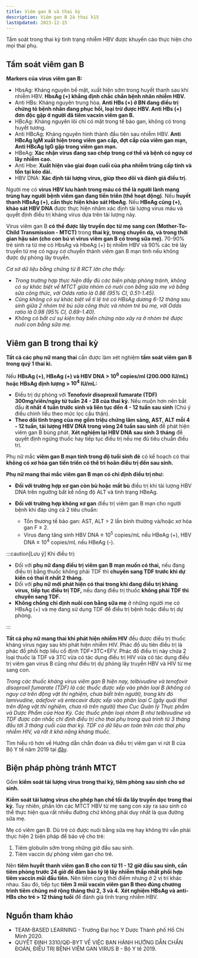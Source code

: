 ```yaml
---
title: Viêm gan B và thai kỳ
description: Viêm gan B 2à thai k15
lastUpdated: 2023-12-15
---
```


Tầm soát trong thai kỳ tình trạng nhiễm HBV được khuyến cáo thực hiện cho mọi thai phụ.

## Tầm soát viêm gan B

**Markers của virus viêm gan B:**

- HbsAg: Kháng nguyên bề mặt, xuất hiện sớm trong huyết thanh sau khi nhiễm HBV. **HbsAg (+) khẳng định chắc chắn bệnh nhân nhiễm HBV.**
- Anti HBs: Kháng nguyên trung hòa. **Anti HBs (+) ở BN đang điều trị chứng tỏ bệnh nhân đang phục hồi, loại trừ được HBV. Anti HBs (+) đơn độc gặp ở người đã tiêm vacxin viêm gan B.**
- HBcAg: Kháng nguyên lõi chỉ có mặt trong tế bào gan, không có trong huyết tương.
- Anti HBcAg: Kháng nguyên hình thành đầu tiên sau nhiễm HBV. **Anti HBcAg IgM xuất hiện trong viêm gan cấp, đợt cấp của viêm gan mạn, Anti HBcAg IgG gặp trong viêm gan mạn.**
- HBeAg: **Xác nhận virus đang sao chép trong cơ thể và bệnh có nguy cơ lây nhiễm cao.**
- Anti Hbe: **Xuất hiện vào giai đoạn cuối của pha nhiễm trùng cấp tính và tồn tại kéo dài.**
- HBV DNA: **Xác định tải lượng virus, giúp theo dõi và đánh giá điều trị.**

Người mẹ có **virus HBV lưu hành trong máu có thể là người lành mang trùng hay người bệnh viêm gan đang tiến triển (thể hoạt động)**. Nếu **huyết thanh HBsAg (+), cần thực hiện khảo sát HbeAg**. Nếu **HBeAg cũng (+), khảo sát HBV DNA** được thực hiện nhằm xác định tải lượng virus máu và quyết định điều trị kháng virus dựa trên tải lượng này.

Virus viêm gan B **có thể được lây truyền dọc từ mẹ sang con (Mother-To-Child Transmission - MTCT)** trong **thai kỳ, trong chuyển dạ, và trong thời gian hậu sản (cho con bú vì virus viêm gan B có trong sữa mẹ).** 70-90% trẻ sinh ra từ mẹ có HbsAg và HbeAg (+) bị nhiễm HBV và 90% các trẻ lây truyền từ mẹ có nguy cơ chuyển thành viêm gan B mạn tính nếu không được dự phòng lây truyền.

_Cơ sở dữ liệu bằng chứng từ 8 RCT lớn cho thấy:_

- _Trong trường hợp thực hiện đầy đủ các biện pháp phòng tránh, không có sự khác biệt về MTCT giữa nhóm có nuôi con bằng sữa mẹ và bằng sữa công thức, với Odds ratio là 0.86 (95% CI, 0.51-1.45).<br>_
- _Cũng không có sự khác biệt về tỉ lệ trẻ có HBsAg dương 6-12 tháng sau sinh giữa 2 nhóm trẻ bú sữa công thức và nhóm trẻ bú mẹ, với Odds ratio là 0.98 (95% CI, 0.69-1.40).<br>_
- _Không có bất cứ sự kiện hay biến chứng nào xảy ra ở nhóm trẻ được nuôi con bằng sữa mẹ._

## Viêm gan B trong thai kỳ

**Tất cả các phụ nữ mang thai** cần được làm xét nghiệm **tầm soát viêm gan B trong quý 1 thai kì.**

Nếu **HBsAg (+), HBeAg (+) và HBV DNA > $10^6$ copies/ml (200.000 IU/mL) hoặc HBsAg định lượng > $10^4$ IU/mL:**

- Điều trị dự phòng với **Tenofovir disoproxil fumarate (TDF) 300mg/viên/ngày từ tuần 24 - 28 của thai kỳ.** Nếu muộn hơn nên bắt đầu **ít nhất 4 tuần trước sinh và liên tục đến 4 - 12 tuần sau sinh** (Chú ý điều chỉnh liều theo mức lọc cầu thận).
- **Theo dõi tình trạng của mẹ gồm triệu chứng lâm sàng, AST, ALT mỗi 4 - 12 tuần, tải lượng HBV DNA trong vòng 24 tuần sau sinh** để phát hiện viêm gan B bùng phát. **Xét nghiệm lại HBV DNA sau sinh 3 tháng** để quyết định ngừng thuốc hay tiếp tục điều trị nếu mẹ đủ tiêu chuẩn điều trị.

Phụ nữ mắc **viêm gan B mạn tính trong độ tuổi sinh đẻ** có kế hoạch có thai **không có xơ hóa gan tiến triển có thể trì hoãn điều trị đến sau sinh.**

**Phụ nữ mang thai mắc viêm gan B mạn có chỉ định điều trị như:**

- **Đối với trường hợp xơ gan còn bù hoặc mất bù** điều trị khi tải lượng HBV DNA trên ngưỡng bất kể nồng độ ALT và tình trạng HBeAg.

- **Đối với trường hợp không xơ gan** điều trị viêm gan B mạn cho người bệnh khi đáp ứng cả 2 tiêu chuẩn:
  - Tổn thương tế bào gan: AST, ALT > 2 lần bình thường và/hoặc xơ hóa gan F &ge; 2.
  - Virus đang tăng sinh HBV DNA &ge; $10^5$ copies/mL nếu HBeAg (+), HBV DNA &ge; $10^4$ copies/mL nếu HBeAg (-).

:::caution[Lưu ý]
Khi điều trị:

- Đối với **phụ nữ đang điều trị viêm gan B mạn muốn có thai,** nếu đang điều trị bằng thuốc không phải TDF thì **chuyển sang TDF trước khi dự kiến có thai ít nhất 2 tháng.**
- Đối với **phụ nữ mới phát hiện có thai trong khi đang điều trị kháng virus,** **tiếp tục điều trị TDF,** nếu đang điều trị thuốc **không phải TDF thì chuyển sang TDF.**
- **Không chống chỉ định nuôi con bằng sữa mẹ** ở những người mẹ có HBsAg (+) và mẹ đang sử dụng TDF để điều trị bệnh hoặc điều trị dự phòng.

:::

**Tất cả phụ nữ mang thai khi phát hiện nhiễm HIV** đều được điều trị thuốc kháng virus ngay sau khi phát hiện nhiễm HIV. Phác đồ ưu tiên điều trị là phác đồ phối hợp liều cố định TDF+3TC+EFV. Phác đồ điều trị này chứa 2 loại thuốc là TDF và 3TC vừa có tác dụng điều trị HIV vừa có tác dụng điều trị viêm gan virus B cũng như điều trị dự phòng lây truyền HBV và HIV từ mẹ sang con.

_Trong các thuốc kháng virus viêm gan B hiện nay, telbivudine và tenofovir disoproxil fumarate (TDF) là các thuốc được xếp vào phân loại B (không có nguy cơ trên động vật thí nghiệm, chưa biết trên người), trong khi đó lamivudine, adefovir và entecavir được xếp vào phân loại C (gây quái thai trên động vật thí nghiệm, chưa rõ trên người) theo Cục Quản lý Thực phẩm và Dược Phẩm của Hoa Kỳ. Các thuốc phân loại nhóm B như telbivudine và TDF được cân nhắc chỉ định điều trị cho thai phụ trong quá trình từ 3 tháng đầu tới 3 tháng cuối của thai kỳ. TDF có dữ liệu an toàn trên các thai phụ nhiễm HIV, và rất ít khả năng kháng thuốc._

Tìm hiểu rõ hơn về Hướng dẫn chẩn đoán và điều trị viêm gan vi rút B của Bộ Y tế năm 2019 tại [đây](./QD-3310-ve-viec-huong-dan-chan-doan-va-dieu-tri-viem-gan-vi-ru-b_BYT.pdf).

## Biện pháp phòng tránh MTCT

Gồm **kiểm soát tải lượng virus trong thai kỳ, tiêm phòng sau sinh cho sơ sinh.**

**Kiểm soát tải lượng virus cho phép hạn chế tối đa lây truyền dọc trong thai kỳ.** Tuy nhiên, phần lớn các MTCT HBV từ mẹ sang con xảy ra sau sinh có thể thực hiện qua rất nhiều đường chứ không phải duy nhất là qua đường sữa mẹ.

Mẹ có viêm gan B. Dù trẻ có được nuôi bằng sữa mẹ hay không thì vẫn phải thực hiện 2 biện pháp để bảo vệ cho trẻ:

1. Tiêm globulin sớm trong những giờ đầu sau sinh.
2. Tiêm vaccin dự phòng viêm gan cho trẻ.

Nên **tiêm huyết thanh viêm gan B cho con từ 11 - 12 giờ đầu sau sinh, cần tiêm phòng trước 24 giờ để đảm bảo tỷ lệ lây nhiễm thấp nhất phối hợp tiêm vaccin mũi đầu tiên.** Nên tiêm cùng thời điểm nhưng ở 2 vị trí khác nhau. Sau đó, tiếp tục **tiêm 3 mũi vacxin viêm gan B theo đúng chương trình tiêm chủng mở rộng tháng thứ 2, 3 và 4.** **Xét nghiệm HBsAg và anti-HBs cho trẻ > 12 tháng tuổi** để đánh giá tình trạng nhiễm HBV.

## Nguồn tham khảo

- TEAM-BASED LEARNING - Trường Đại học Y Dược Thành phố Hồ Chí Minh 2020.
- QUYẾT ĐỊNH 3310/QĐ-BYT VỀ VIỆC BAN HÀNH HƯỚNG DẪN CHẨN ĐOÁN, ĐIỀU TRỊ BỆNH VIÊM GAN VIRUS B - Bộ Y tế 2019.
